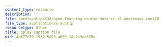 ```yaml
---
content_type: resource
description: ''
file: /media/https%3A/open-learning-course-data-rc.s3.amazonaws.com/18-03sc-differential-equations-fall-2011/4b677c7019375d93ab9018a2c3ea695c_D6Rd1K93nSA.vtt
file_type: application/x-subrip
resourcetype: Other
title: 3play caption file
uid: 4b677c70-1937-5d93-ab90-18a2c3ea695c
---
```

